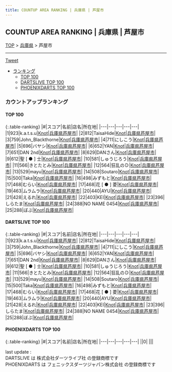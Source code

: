```yaml
---
title: COUNTUP AREA RANKING | 兵庫県 | 芦屋市
---
```

## COUNTUP AREA RANKING | 兵庫県 | 芦屋市

[TOP](/darts/rank/) > [兵庫県](/darts/rank/兵庫県/) > 芦屋市

___

<a href="https://twitter.com/share?ref_src=twsrc%5Etfw" data-text="COUNTUP AREA RANKING | 兵庫県芦屋市" class="twitter-share-button" data-hashtags="DARTSLIVE,PHOENIXDARTS,darts,ダーツ" data-show-count="false">Tweet</a>

* [ランキング](#カウントアップランキング)
    * [TOP 100](#top-100)
    * [DARTSLIVE TOP 100](#dartslive-top-100)
    * [PHOENIXDARTS TOP 100](#phoenixdarts-top-100)

### カウントアップランキング

#### TOP 100



{:.table-ranking}
|#|スコア|名前|店名|所在地|
|---|---|---|---|---|
|1|923|<span class="rank-name-dl">k.a.t.s.u</span>|<a href="https://search.dartslive.com/jp/shop/152529aa9ce888430d9b047a20a7ba1e">Knot</a>|<a href="/darts/rank/兵庫県/芦屋市">兵庫県芦屋市</a>|
|2|812|<span class="rank-name-dl">TaisaHide</span>|<a href="https://search.dartslive.com/jp/shop/152529aa9ce888430d9b047a20a7ba1e">Knot</a>|<a href="/darts/rank/兵庫県/芦屋市">兵庫県芦屋市</a>|
|3|759|<span class="rank-name-dl">John_Blackthorne</span>|<a href="https://search.dartslive.com/jp/shop/152529aa9ce888430d9b047a20a7ba1e">Knot</a>|<a href="/darts/rank/兵庫県/芦屋市">兵庫県芦屋市</a>|
|4|711|<span class="rank-name-dl">にしこう</span>|<a href="https://search.dartslive.com/jp/shop/152529aa9ce888430d9b047a20a7ba1e">Knot</a>|<a href="/darts/rank/兵庫県/芦屋市">兵庫県芦屋市</a>|
|5|696|<span class="rank-name-dl">バヤシ</span>|<a href="https://search.dartslive.com/jp/shop/152529aa9ce888430d9b047a20a7ba1e">Knot</a>|<a href="/darts/rank/兵庫県/芦屋市">兵庫県芦屋市</a>|
|6|652|<span class="rank-name-dl">YAN</span>|<a href="https://search.dartslive.com/jp/shop/152529aa9ce888430d9b047a20a7ba1e">Knot</a>|<a href="/darts/rank/兵庫県/芦屋市">兵庫県芦屋市</a>|
|7|651|<span class="rank-name-dl">DAN 2nd</span>|<a href="https://search.dartslive.com/jp/shop/152529aa9ce888430d9b047a20a7ba1e">Knot</a>|<a href="/darts/rank/兵庫県/芦屋市">兵庫県芦屋市</a>|
|8|629|<span class="rank-name-dl">DANさん</span>|<a href="https://search.dartslive.com/jp/shop/152529aa9ce888430d9b047a20a7ba1e">Knot</a>|<a href="/darts/rank/兵庫県/芦屋市">兵庫県芦屋市</a>|
|9|612|<span class="rank-name-dl">聖 [ ● ] 士</span>|<a href="https://search.dartslive.com/jp/shop/152529aa9ce888430d9b047a20a7ba1e">Knot</a>|<a href="/darts/rank/兵庫県/芦屋市">兵庫県芦屋市</a>|
|10|581|<span class="rank-name-dl">しゅうじろう</span>|<a href="https://search.dartslive.com/jp/shop/152529aa9ce888430d9b047a20a7ba1e">Knot</a>|<a href="/darts/rank/兵庫県/芦屋市">兵庫県芦屋市</a>|
|11|566|<span class="rank-name-dl">きとたとみ</span>|<a href="https://search.dartslive.com/jp/shop/152529aa9ce888430d9b047a20a7ba1e">Knot</a>|<a href="/darts/rank/兵庫県/芦屋市">兵庫県芦屋市</a>|
|12|564|<span class="rank-name-dl">狂乱のＤ</span>|<a href="https://search.dartslive.com/jp/shop/152529aa9ce888430d9b047a20a7ba1e">Knot</a>|<a href="/darts/rank/兵庫県/芦屋市">兵庫県芦屋市</a>|
|13|529|<span class="rank-name-dl">mayu</span>|<a href="https://search.dartslive.com/jp/shop/152529aa9ce888430d9b047a20a7ba1e">Knot</a>|<a href="/darts/rank/兵庫県/芦屋市">兵庫県芦屋市</a>|
|14|508|<span class="rank-name-dl">Soutaro</span>|<a href="https://search.dartslive.com/jp/shop/152529aa9ce888430d9b047a20a7ba1e">Knot</a>|<a href="/darts/rank/兵庫県/芦屋市">兵庫県芦屋市</a>|
|15|500|<span class="rank-name-dl">Taka</span>|<a href="https://search.dartslive.com/jp/shop/152529aa9ce888430d9b047a20a7ba1e">Knot</a>|<a href="/darts/rank/兵庫県/芦屋市">兵庫県芦屋市</a>|
|16|498|<span class="rank-name-dl">みずもと</span>|<a href="https://search.dartslive.com/jp/shop/152529aa9ce888430d9b047a20a7ba1e">Knot</a>|<a href="/darts/rank/兵庫県/芦屋市">兵庫県芦屋市</a>|
|17|468|<span class="rank-name-dl">むらい</span>|<a href="https://search.dartslive.com/jp/shop/152529aa9ce888430d9b047a20a7ba1e">Knot</a>|<a href="/darts/rank/兵庫県/芦屋市">兵庫県芦屋市</a>|
|17|468|<span class="rank-name-dl">花 [ ● ] 菱</span>|<a href="https://search.dartslive.com/jp/shop/152529aa9ce888430d9b047a20a7ba1e">Knot</a>|<a href="/darts/rank/兵庫県/芦屋市">兵庫県芦屋市</a>|
|19|463|<span class="rank-name-dl">ムラムラ</span>|<a href="https://search.dartslive.com/jp/shop/152529aa9ce888430d9b047a20a7ba1e">Knot</a>|<a href="/darts/rank/兵庫県/芦屋市">兵庫県芦屋市</a>|
|20|440|<span class="rank-name-dl">AYU</span>|<a href="https://search.dartslive.com/jp/shop/152529aa9ce888430d9b047a20a7ba1e">Knot</a>|<a href="/darts/rank/兵庫県/芦屋市">兵庫県芦屋市</a>|
|21|428|<span class="rank-name-dl">えるれ</span>|<a href="https://search.dartslive.com/jp/shop/152529aa9ce888430d9b047a20a7ba1e">Knot</a>|<a href="/darts/rank/兵庫県/芦屋市">兵庫県芦屋市</a>|
|22|403|<span class="rank-name-dl">KEI</span>|<a href="https://search.dartslive.com/jp/shop/152529aa9ce888430d9b047a20a7ba1e">Knot</a>|<a href="/darts/rank/兵庫県/芦屋市">兵庫県芦屋市</a>|
|23|396|<span class="rank-name-dl">しらたま</span>|<a href="https://search.dartslive.com/jp/shop/152529aa9ce888430d9b047a20a7ba1e">Knot</a>|<a href="/darts/rank/兵庫県/芦屋市">兵庫県芦屋市</a>|
|24|388|<span class="rank-name-dl">NO NAME 0454</span>|<a href="https://search.dartslive.com/jp/shop/152529aa9ce888430d9b047a20a7ba1e">Knot</a>|<a href="/darts/rank/兵庫県/芦屋市">兵庫県芦屋市</a>|
|25|288|<span class="rank-name-dl">ぼぶ</span>|<a href="https://search.dartslive.com/jp/shop/152529aa9ce888430d9b047a20a7ba1e">Knot</a>|<a href="/darts/rank/兵庫県/芦屋市">兵庫県芦屋市</a>|


#### DARTSLIVE TOP 100



{:.table-ranking}
|#|スコア|名前|店名|所在地|
|---|---|---|---|---|
|1|923|<span class="rank-name-dl">k.a.t.s.u</span>|<a href="https://search.dartslive.com/jp/shop/152529aa9ce888430d9b047a20a7ba1e">Knot</a>|<a href="/darts/rank/兵庫県/芦屋市">兵庫県芦屋市</a>|
|2|812|<span class="rank-name-dl">TaisaHide</span>|<a href="https://search.dartslive.com/jp/shop/152529aa9ce888430d9b047a20a7ba1e">Knot</a>|<a href="/darts/rank/兵庫県/芦屋市">兵庫県芦屋市</a>|
|3|759|<span class="rank-name-dl">John_Blackthorne</span>|<a href="https://search.dartslive.com/jp/shop/152529aa9ce888430d9b047a20a7ba1e">Knot</a>|<a href="/darts/rank/兵庫県/芦屋市">兵庫県芦屋市</a>|
|4|711|<span class="rank-name-dl">にしこう</span>|<a href="https://search.dartslive.com/jp/shop/152529aa9ce888430d9b047a20a7ba1e">Knot</a>|<a href="/darts/rank/兵庫県/芦屋市">兵庫県芦屋市</a>|
|5|696|<span class="rank-name-dl">バヤシ</span>|<a href="https://search.dartslive.com/jp/shop/152529aa9ce888430d9b047a20a7ba1e">Knot</a>|<a href="/darts/rank/兵庫県/芦屋市">兵庫県芦屋市</a>|
|6|652|<span class="rank-name-dl">YAN</span>|<a href="https://search.dartslive.com/jp/shop/152529aa9ce888430d9b047a20a7ba1e">Knot</a>|<a href="/darts/rank/兵庫県/芦屋市">兵庫県芦屋市</a>|
|7|651|<span class="rank-name-dl">DAN 2nd</span>|<a href="https://search.dartslive.com/jp/shop/152529aa9ce888430d9b047a20a7ba1e">Knot</a>|<a href="/darts/rank/兵庫県/芦屋市">兵庫県芦屋市</a>|
|8|629|<span class="rank-name-dl">DANさん</span>|<a href="https://search.dartslive.com/jp/shop/152529aa9ce888430d9b047a20a7ba1e">Knot</a>|<a href="/darts/rank/兵庫県/芦屋市">兵庫県芦屋市</a>|
|9|612|<span class="rank-name-dl">聖 [ ● ] 士</span>|<a href="https://search.dartslive.com/jp/shop/152529aa9ce888430d9b047a20a7ba1e">Knot</a>|<a href="/darts/rank/兵庫県/芦屋市">兵庫県芦屋市</a>|
|10|581|<span class="rank-name-dl">しゅうじろう</span>|<a href="https://search.dartslive.com/jp/shop/152529aa9ce888430d9b047a20a7ba1e">Knot</a>|<a href="/darts/rank/兵庫県/芦屋市">兵庫県芦屋市</a>|
|11|566|<span class="rank-name-dl">きとたとみ</span>|<a href="https://search.dartslive.com/jp/shop/152529aa9ce888430d9b047a20a7ba1e">Knot</a>|<a href="/darts/rank/兵庫県/芦屋市">兵庫県芦屋市</a>|
|12|564|<span class="rank-name-dl">狂乱のＤ</span>|<a href="https://search.dartslive.com/jp/shop/152529aa9ce888430d9b047a20a7ba1e">Knot</a>|<a href="/darts/rank/兵庫県/芦屋市">兵庫県芦屋市</a>|
|13|529|<span class="rank-name-dl">mayu</span>|<a href="https://search.dartslive.com/jp/shop/152529aa9ce888430d9b047a20a7ba1e">Knot</a>|<a href="/darts/rank/兵庫県/芦屋市">兵庫県芦屋市</a>|
|14|508|<span class="rank-name-dl">Soutaro</span>|<a href="https://search.dartslive.com/jp/shop/152529aa9ce888430d9b047a20a7ba1e">Knot</a>|<a href="/darts/rank/兵庫県/芦屋市">兵庫県芦屋市</a>|
|15|500|<span class="rank-name-dl">Taka</span>|<a href="https://search.dartslive.com/jp/shop/152529aa9ce888430d9b047a20a7ba1e">Knot</a>|<a href="/darts/rank/兵庫県/芦屋市">兵庫県芦屋市</a>|
|16|498|<span class="rank-name-dl">みずもと</span>|<a href="https://search.dartslive.com/jp/shop/152529aa9ce888430d9b047a20a7ba1e">Knot</a>|<a href="/darts/rank/兵庫県/芦屋市">兵庫県芦屋市</a>|
|17|468|<span class="rank-name-dl">むらい</span>|<a href="https://search.dartslive.com/jp/shop/152529aa9ce888430d9b047a20a7ba1e">Knot</a>|<a href="/darts/rank/兵庫県/芦屋市">兵庫県芦屋市</a>|
|17|468|<span class="rank-name-dl">花 [ ● ] 菱</span>|<a href="https://search.dartslive.com/jp/shop/152529aa9ce888430d9b047a20a7ba1e">Knot</a>|<a href="/darts/rank/兵庫県/芦屋市">兵庫県芦屋市</a>|
|19|463|<span class="rank-name-dl">ムラムラ</span>|<a href="https://search.dartslive.com/jp/shop/152529aa9ce888430d9b047a20a7ba1e">Knot</a>|<a href="/darts/rank/兵庫県/芦屋市">兵庫県芦屋市</a>|
|20|440|<span class="rank-name-dl">AYU</span>|<a href="https://search.dartslive.com/jp/shop/152529aa9ce888430d9b047a20a7ba1e">Knot</a>|<a href="/darts/rank/兵庫県/芦屋市">兵庫県芦屋市</a>|
|21|428|<span class="rank-name-dl">えるれ</span>|<a href="https://search.dartslive.com/jp/shop/152529aa9ce888430d9b047a20a7ba1e">Knot</a>|<a href="/darts/rank/兵庫県/芦屋市">兵庫県芦屋市</a>|
|22|403|<span class="rank-name-dl">KEI</span>|<a href="https://search.dartslive.com/jp/shop/152529aa9ce888430d9b047a20a7ba1e">Knot</a>|<a href="/darts/rank/兵庫県/芦屋市">兵庫県芦屋市</a>|
|23|396|<span class="rank-name-dl">しらたま</span>|<a href="https://search.dartslive.com/jp/shop/152529aa9ce888430d9b047a20a7ba1e">Knot</a>|<a href="/darts/rank/兵庫県/芦屋市">兵庫県芦屋市</a>|
|24|388|<span class="rank-name-dl">NO NAME 0454</span>|<a href="https://search.dartslive.com/jp/shop/152529aa9ce888430d9b047a20a7ba1e">Knot</a>|<a href="/darts/rank/兵庫県/芦屋市">兵庫県芦屋市</a>|
|25|288|<span class="rank-name-dl">ぼぶ</span>|<a href="https://search.dartslive.com/jp/shop/152529aa9ce888430d9b047a20a7ba1e">Knot</a>|<a href="/darts/rank/兵庫県/芦屋市">兵庫県芦屋市</a>|


#### PHOENIXDARTS TOP 100



{:.table-ranking}
|#|スコア|名前|店名|所在地|
|---|---|---|---|---|
||0|<span class="rank-name-dl"> </span>|<a href=""></a>|<a href="/darts/rank//"></a>|


<div class="footer border-top border-gray-light mt-5 pt-3 text-right text-gray">
    last update : <span style="font-weight: italic" id="foot_last_modified"></span><br />
    DARTSLIVE は 株式会社ダーツライブ社 の登録商標です<br />
    PHOENIXDARTS は フェニックスダーツジャパン株式会社 の登録商標です<br />
</div>

<script src="https://cdnjs.cloudflare.com/ajax/libs/jquery.tablesorter/2.31.3/js/jquery.tablesorter.min.js" integrity="sha512-qzgd5cYSZcosqpzpn7zF2ZId8f/8CHmFKZ8j7mU4OUXTNRd5g+ZHBPsgKEwoqxCtdQvExE5LprwwPAgoicguNg==" crossorigin="anonymous" referrerpolicy="no-referrer"></script>
<link rel="stylesheet" href="https://cdnjs.cloudflare.com/ajax/libs/jquery.tablesorter/2.31.3/css/theme.default.min.css" integrity="sha512-wghhOJkjQX0Lh3NSWvNKeZ0ZpNn+SPVXX1Qyc9OCaogADktxrBiBdKGDoqVUOyhStvMBmJQ8ZdMHiR3wuEq8+w==" crossorigin="anonymous" referrerpolicy="no-referrer" />
<script>
$(function() {
    $(".table-ranking").tablesorter({sortList:[[0, 0]]});
    $("#foot_last_modified").text(formatDate(new Date(document.lastModified), 'yyyy-MM-dd HH:mm:ss'));
});
</script>

<script async src="https://platform.twitter.com/widgets.js" charset="utf-8"></script>